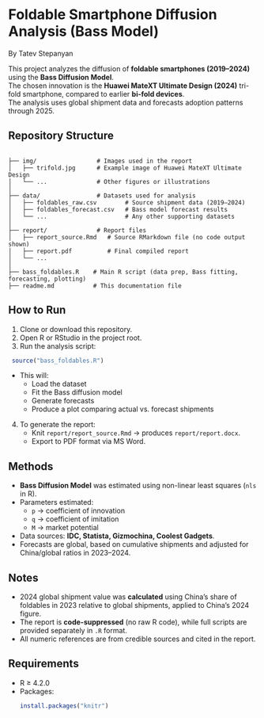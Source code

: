 # Foldable Smartphone Diffusion Analysis (Bass Model)
By Tatev Stepanyan

This project analyzes the diffusion of **foldable smartphones (2019–2024)** using the **Bass Diffusion Model**.  
The chosen innovation is the **Huawei MateXT Ultimate Design (2024)** tri-fold smartphone, compared to earlier **bi-fold devices**.  
The analysis uses global shipment data and forecasts adoption patterns through 2025.  

## Repository Structure

```

├── img/                 # Images used in the report
│   ├── trifold.jpg      # Example image of Huawei MateXT Ultimate Design
│   └── ...              # Other figures or illustrations
│
├── data/                # Datasets used for analysis
│   ├── foldables_raw.csv        # Source shipment data (2019–2024)
│   ├── foldables_forecast.csv   # Bass model forecast results
│   └── ...                      # Any other supporting datasets
│
├── report/              # Report files
│   ├── report_source.Rmd   # Source RMarkdown file (no code output shown)
│   ├── report.pdf          # Final compiled report
│   └── ...
│
├── bass_foldables.R    # Main R script (data prep, Bass fitting, forecasting, plotting)
├── readme.md           # This documentation file

```

## How to Run

1. Clone or download this repository.
2. Open R or RStudio in the project root.
3. Run the analysis script:
  ```r
   source("bass_foldables.R")
  ```

* This will:
  * Load the dataset
  * Fit the Bass diffusion model
  * Generate forecasts
  * Produce a plot comparing actual vs. forecast shipments

4. To generate the report:
   * Knit `report/report_source.Rmd` → produces `report/report.docx`.
   * Export to PDF format via MS Word.

## Methods

* **Bass Diffusion Model** was estimated using non-linear least squares (`nls` in R).
* Parameters estimated:
  * `p` → coefficient of innovation
  * `q` → coefficient of imitation
  * `M` → market potential
* Data sources: **IDC, Statista, Gizmochina, Coolest Gadgets**.
* Forecasts are global, based on cumulative shipments and adjusted for China/global ratios in 2023–2024.

  
## Notes

* 2024 global shipment value was **calculated** using China’s share of foldables in 2023 relative to global shipments, applied to China’s 2024 figure.
* The report is **code-suppressed** (no raw R code), while full scripts are provided separately in `.R` format.
* All numeric references are from credible sources and cited in the report.

  
## Requirements

* R ≥ 4.2.0
* Packages:
  ```r
  install.packages("knitr")
  ```
